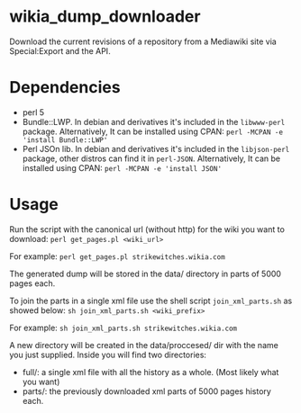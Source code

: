# wikia_dump_downloader
Download the current revisions of a repository from a Mediawiki site via Special:Export and the API.

# Dependencies
* perl 5
* Bundle::LWP. In debian and derivatives it's included in the `libwww-perl` package. Alternatively, It can be installed using CPAN: `perl -MCPAN -e 'install Bundle::LWP'`
* Perl JSOn lib. In debian and derivatives it's included in the `libjson-perl` package, other distros can find it in `perl-JSON`. Alternatively, It can be installed using CPAN: `perl -MCPAN -e 'install JSON'`

# Usage
Run the script with the canonical url (without http) for the wiki you want to download:
`perl get_pages.pl <wiki_url>`

For example: `perl get_pages.pl strikewitches.wikia.com`

The generated dump will be stored in the data/ directory in parts of 5000 pages each.

To join the parts in a single xml file use the shell script `join_xml_parts.sh` as showed below:
`sh join_xml_parts.sh <wiki_prefix>`

For example: `sh join_xml_parts.sh strikewitches.wikia.com`

A new directory will be created in the data/proccesed/ dir with the name you just supplied. Inside you will find two directories:

- full/: a single xml file with all the history as a whole. (Most likely what you want)
- parts/: the previously downloaded xml parts of 5000 pages history each.
